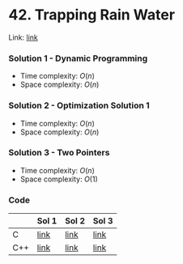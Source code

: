 # 42. Trapping Rain Water
Link: [link](https://leetcode.com/problems/trapping-rain-water/)

### Solution 1 - Dynamic Programming
* Time complexity: $O(n)$
* Space complexity: $O(n)$

### Solution 2 - Optimization Solution 1
* Time complexity: $O(n)$
* Space complexity: $O(n)$

### Solution 3 - Two Pointers
* Time complexity: $O(n)$
* Space complexity: $O(1)$

### Code
||Sol 1|Sol 2|Sol 3|
|-|-|-|-|
|C|[link](./sol_1/main.c)|[link](./sol_2/main.c)|[link](./sol_3/main.c)|
|C++|[link](./sol_1/main.cpp)|[link](./sol_2/main.cpp)|[link](./sol_3/main.cpp)|